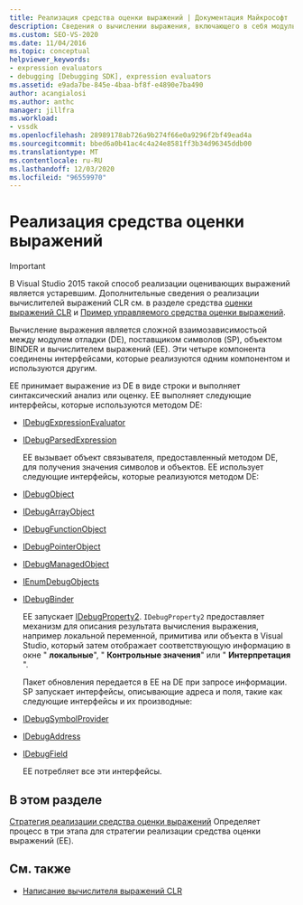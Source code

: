 ```yaml
---
title: Реализация средства оценки выражений | Документация Майкрософт
description: Сведения о вычислении выражения, включающего в себя модуль отладки, поставщик символов, объект связывателя и средство оценки выражений.
ms.custom: SEO-VS-2020
ms.date: 11/04/2016
ms.topic: conceptual
helpviewer_keywords:
- expression evaluators
- debugging [Debugging SDK], expression evaluators
ms.assetid: e9ada7be-845e-4baa-bf8f-e4890e7ba490
author: acangialosi
ms.author: anthc
manager: jillfra
ms.workload:
- vssdk
ms.openlocfilehash: 28989178ab726a9b274f66e0a9296f2bf49ead4a
ms.sourcegitcommit: bbed6a0b41ac4c4a24e8581ff3b34d96345ddb00
ms.translationtype: MT
ms.contentlocale: ru-RU
ms.lasthandoff: 12/03/2020
ms.locfileid: "96559970"
---
```

# <a name="implement-an-expression-evaluator"></a>Реализация средства оценки выражений
> [!IMPORTANT]
> В Visual Studio 2015 такой способ реализации оценивающих выражений является устаревшим. Дополнительные сведения о реализации вычислителей выражений CLR см. в разделе средства [оценки выражений CLR](https://github.com/Microsoft/ConcordExtensibilitySamples/wiki/CLR-Expression-Evaluators) и [Пример управляемого средства оценки выражений](https://github.com/Microsoft/ConcordExtensibilitySamples/wiki/Managed-Expression-Evaluator-Sample).

 Вычисление выражения является сложной взаимозависимостьой между модулем отладки (DE), поставщиком символов (SP), объектом BINDER и вычислителем выражений (EE). Эти четыре компонента соединены интерфейсами, которые реализуются одним компонентом и используются другим.

 EE принимает выражение из DE в виде строки и выполняет синтаксический анализ или оценку. EE выполняет следующие интерфейсы, которые используются методом DE:

- [IDebugExpressionEvaluator](../../extensibility/debugger/reference/idebugexpressionevaluator.md)

- [IDebugParsedExpression](../../extensibility/debugger/reference/idebugparsedexpression.md)

  EE вызывает объект связывателя, предоставленный методом DE, для получения значения символов и объектов. EE использует следующие интерфейсы, которые реализуются методом DE:

- [IDebugObject](../../extensibility/debugger/reference/idebugobject.md)

- [IDebugArrayObject](../../extensibility/debugger/reference/idebugarrayobject.md)

- [IDebugFunctionObject](../../extensibility/debugger/reference/idebugfunctionobject.md)

- [IDebugPointerObject](../../extensibility/debugger/reference/idebugpointerobject.md)

- [IDebugManagedObject](../../extensibility/debugger/reference/idebugmanagedobject.md)

- [IEnumDebugObjects](../../extensibility/debugger/reference/ienumdebugobjects.md)

- [IDebugBinder](../../extensibility/debugger/reference/idebugbinder.md)

  EE запускает [IDebugProperty2](../../extensibility/debugger/reference/idebugproperty2.md). `IDebugProperty2` предоставляет механизм для описания результата вычисления выражения, например локальной переменной, примитива или объекта в Visual Studio, который затем отображает соответствующую информацию в окне " **локальные**", " **Контрольные значения**" или " **Интерпретация** ".

  Пакет обновления передается в EE на DE при запросе информации. SP запускает интерфейсы, описывающие адреса и поля, такие как следующие интерфейсы и их производные:

- [IDebugSymbolProvider](../../extensibility/debugger/reference/idebugsymbolprovider.md)

- [IDebugAddress](../../extensibility/debugger/reference/idebugaddress.md)

- [IDebugField](../../extensibility/debugger/reference/idebugfield.md)

  EE потребляет все эти интерфейсы.

## <a name="in-this-section"></a>В этом разделе
 [Стратегия реализации средства оценки выражений](../../extensibility/debugger/expression-evaluator-implementation-strategy.md) Определяет процесс в три этапа для стратегии реализации средства оценки выражений (EE).

## <a name="see-also"></a>См. также
- [Написание вычислителя выражений CLR](../../extensibility/debugger/writing-a-common-language-runtime-expression-evaluator.md)
